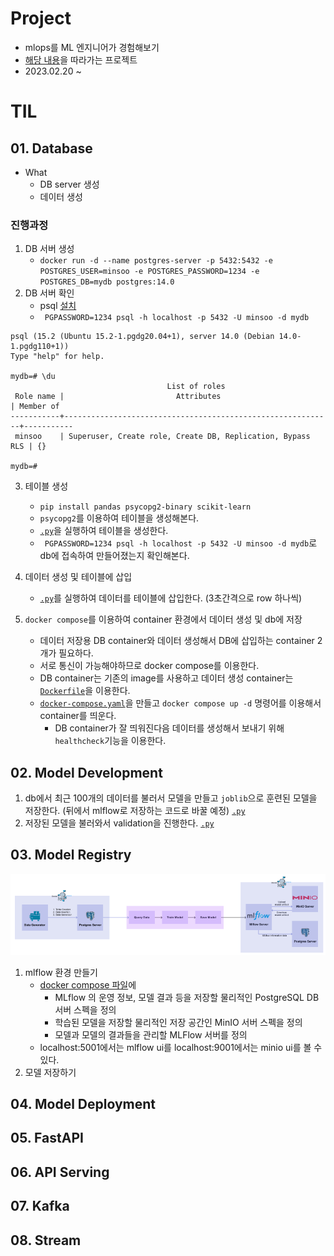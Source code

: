 # Project
- mlops를 ML 엔지니어가 경험해보기
- [해당 내용](https://mlops-for-mle.github.io/tutorial/docs/intro)을 따라가는 프로젝트
- 2023.02.20 ~ 

# TIL
## 01. Database
- What
    - DB server 생성
    - 데이터 생성
### 진행과정
1. DB 서버 생성
    -  `docker run -d --name postgres-server -p 5432:5432 -e POSTGRES_USER=minsoo -e POSTGRES_PASSWORD=1234 -e POSTGRES_DB=mydb postgres:14.0`
2. DB 서버 확인
    - psql [설치](https://www.postgresql.org/download/)
    - ` PGPASSWORD=1234 psql -h localhost -p 5432 -U minsoo -d mydb`
```
psql (15.2 (Ubuntu 15.2-1.pgdg20.04+1), server 14.0 (Debian 14.0-1.pgdg110+1))
Type "help" for help.

mydb=# \du
                                   List of roles
 Role name |                         Attributes                         | Member of 
-----------+------------------------------------------------------------+-----------
 minsoo    | Superuser, Create role, Create DB, Replication, Bypass RLS | {}

mydb=# 
```
3. 테이블 생성
    - `pip install pandas psycopg2-binary scikit-learn`
    - `psycopg2`를 이용하여 테이블을 생성해본다.
    - [`.py`](./01_database/01_create_table.py)을 실행하여 테이블을 생성한다.
    - ` PGPASSWORD=1234 psql -h localhost -p 5432 -U minsoo -d mydb`로 db에 접속하여 만들어졌는지 확인해본다.

4. 데이터 생성 및 테이블에 삽입
    - [`.py`](./01_database/02_data_insert.py)를 실행하여 데이터를 테이블에 삽입한다. (3초간격으로 row 하나씩)

5. `docker compose`를 이용하여 container 환경에서 데이터 생성 및 db에 저장
    - 데이터 저장용 DB container와 데이터 생성해서 DB에 삽입하는 container 2개가 필요하다.
    - 서로 통신이 가능해야하므로 docker compose를 이용한다.
    - DB container는 기존의 image를 사용하고 데이터 생성 container는 [`Dockerfile`](./01_database/Dockerfile)을 이용한다.
    - [`docker-compose.yaml`](./01_database/docker-compose.yaml)을 만들고 `docker compose up -d` 명령어를 이용해서 container를 띄운다.
        - DB container가 잘 띄워진다음 데이터를 생성해서 보내기 위해 `healthcheck`기능을 이용한다.

## 02. Model Development
1. db에서 최근 100개의 데이터를 불러서 모델을 만들고 `joblib`으로 훈련된 모델을 저장한다. (뒤에서 mlflow로 저장하는 코드로 바꿀 예정) [`.py`](./02_model_develop/01_db_train.py)
2. 저장된 모델을 불러와서 validation을 진행한다. [`.py`](./02_model_develop/02_db_validate_save_model.py)

## 03. Model Registry
![img](./03_model_registry/model_registry.png)
1. mlflow 환경 만들기
    - [docker compose 파일](./03_model_registry/docker-compose.yaml)에
        - MLflow 의 운영 정보, 모델 결과 등을 저장할 물리적인 PostgreSQL DB 서버 스펙을 정의
        - 학습된 모델을 저장할 물리적인 저장 공간인 MinIO 서버 스펙을 정의
        - 모델과 모델의 결과들을 관리할 MLFlow 서버를 정의
    - localhost:5001에서는 mlflow ui를 localhost:9001에서는 minio ui를 볼 수 있다.
2. 모델 저장하기

## 04. Model Deployment
## 05. FastAPI
## 06. API Serving
## 07. Kafka
## 08. Stream